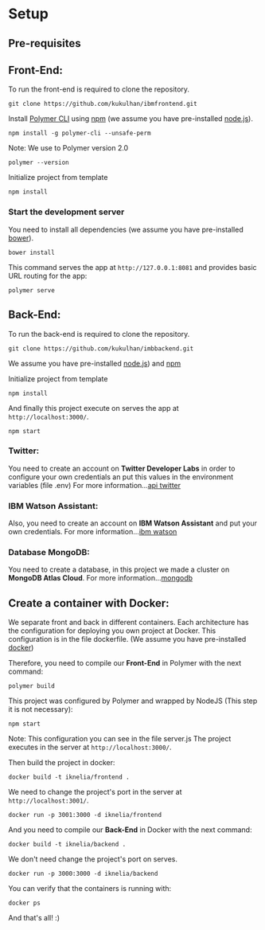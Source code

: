 # Setup

## Pre-requisites
## Front-End:
To run the front-end is required to clone the repository.

    git clone https://github.com/kukulhan/ibmfrontend.git

Install [Polymer CLI](https://github.com/Polymer/polymer-cli) using
[npm](https://www.npmjs.com) (we assume you have pre-installed [node.js](https://nodejs.org)).

    npm install -g polymer-cli --unsafe-perm

Note: We use to Polymer version 2.0

    polymer --version

Initialize project from template

    npm install

### Start the development server

You need to install all dependencies (we assume you have pre-installed [bower](https://bower.io/)).

    bower install

This command serves the app at `http://127.0.0.1:8081` and provides basic URL routing for the app:

    polymer serve

## Back-End:
To run the back-end is required to clone the repository.

    git clone https://github.com/kukulhan/imbbackend.git

We assume you have pre-installed [node.js](https://nodejs.org)) and [npm](https://www.npmjs.com)

Initialize project from template

    npm install

And finally this project execute on serves the app at `http://localhost:3000/`.

    npm start

### Twitter:
You need to create an account on **Twitter Developer Labs** in order to configure your own credentials an put this values in the environment variables (file .env)
For more information...[api twitter](https://developer.twitter.com/en)

### IBM Watson Assistant:
Also, you need to create an account on **IBM Watson Assistant** and put your own credentials. For more information...[ibm watson](https://www.ibm.com/cloud/watson-assistant/)

### Database MongoDB:
You need to create a database, in this project we made a cluster on **MongoDB Atlas Cloud**. For more information...[mongodb](https://www.mongodb.com/cloud/atlas)

## Create a container with Docker:
We separate front and back in different containers. Each architecture has the configuration for deploying you own project at Docker.
This configuration is in the file dockerfile. (We assume you have pre-installed [docker](https://docs.docker.com/engine/install/))

Therefore, you need to compile our **Front-End** in Polymer with the next command:

    polymer build

This project was configured by Polymer and wrapped by NodeJS (This step it is not necessary):

    npm start

Note: This configuration you can see in the file server.js The project executes in the server at `http://localhost:3000/`.

Then build the project in docker:

    docker build -t iknelia/frontend .

We need to change the project's port in the server at `http://localhost:3001/`.

    docker run -p 3001:3000 -d iknelia/frontend

And you need to compile our **Back-End** in Docker with the next command:

    docker build -t iknelia/backend .

We don't need change the project's port on serves.

    docker run -p 3000:3000 -d iknelia/backend

You can verify that the containers is running with:

    docker ps

And that's all! :)
